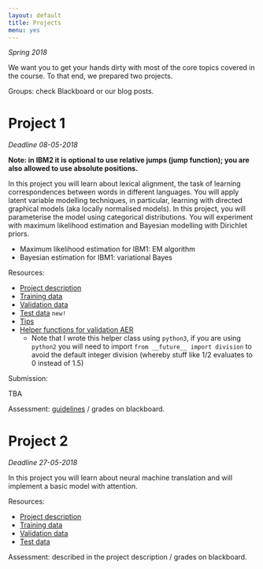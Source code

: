 ```yaml
---
layout: default
title: Projects
menu: yes
---
```


*Spring 2018*

We want you to get your hands dirty with most of the core topics covered in the course. 
To that end, we prepared two projects. 

Groups: check Blackboard or our blog posts.

# Project 1 

*Deadline 08-05-2018*

**Note: in IBM2 it is optional to use relative jumps (jump function); you are also allowed to use absolute positions.**

In this project you will learn about lexical alignment, the task of learning correspondences between words in different languages.
You will apply latent variable modelling techniques, in particular, learning with directed graphical models (aka locally normalised models).
In this project, you will parameterise the model using categorical distributions. 
You will experiment with maximum likelihood estimation and Bayesian modelling with Dirichlet priors.

* Maximum likelihood estimation for IBM1: EM algorithm
* Bayesian estimation for IBM1: variational Bayes

Resources:

* [Project description](resources/project_ibm/project1.pdf)
* [Training data](resources/project_ibm/training.tgz)
* [Validation data](resources/project_ibm/validation.tgz)
* [Test data](resources/project_ibm/testing.tgz)  ``new!``
* [Tips](https://uva-slpl.github.io/nlp2/projects/2018/04/12/project1.html)
* [Helper functions for validation AER](resources/project_ibm/aer.py)
    * Note that I wrote this helper class using `python3`, if you are using `python2` you will need to import `from __future__ import division` to avoid the default integer division (whereby stuff like 1/2 evaluates to 0 instead of 1.5)

Submission:

TBA

Assessment: [guidelines](assessment) /  grades on blackboard.


# Project 2 

*Deadline 27-05-2018*


In this project you will learn about neural machine translation and will implement a basic model with attention.

Resources:

* [Project description](resources/project_nmt/project2.pdf)
* [Training data](resources/project_nmt/data/train.zip)
* [Validation data](resources/project_nmt/data/val.zip)
* [Test data](resources/project_nmt/data/test.zip)

Assessment: described in the project description / grades on blackboard.
